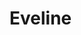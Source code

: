 # Eveline
<meta name="google-site-verification" content="SgX4IIqNN6HDybQHoVhybdMD2NrPfqn-JcVPkHsW0Ig" />
